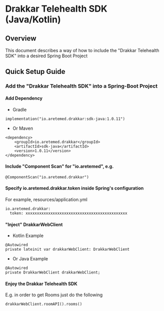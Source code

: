 # Drakkar Telehealth SDK (Java/Kotlin)

## Overview
This document describes a way of how to include the "Drakkar Telehealth SDK" into a desired Spring Boot Project

## Quick Setup Guide
### Add the "Drakkar Telehealth SDK" into a Spring-Boot Project
#### Add Dependency
- Gradle
```
implementation("io.aretemed.drakkar:sdk-java:1.0.11")
```
- Or Maven
```
<dependency>
    <groupId>io.aretemed.drakkar</groupId>
    <artifactId>sdk-java</artifactId>
    <version>1.0.11</version>
</dependency>
```
#### Include "Component Scan" for "io.aretemed", e.g.
```
@ComponentScan("io.aretemed.drakkar")
```
#### Specify io.aretemed.drakkar.token inside Spring's configuration
For example, resources/application.yml
```
io.aretemed.drakkar:
  token: xxxxxxxxxxxxxxxxxxxxxxxxxxxxxxxxxxxxxxxxxxxxx
```
#### "Inject" DrakkarWebClient
- Kotlin Example
```
@Autowired
private lateinit var drakkarWebClient: DrakkarWebClient
```
- Or Java Example
```
@Autowired
private DrakkarWebClient drakkarWebClient;
```
#### Enjoy the Drakkar Telehealth SDK
E.g. in order to get Rooms just do the following
```
drakkarWebClient.roomAPI().rooms()
```
